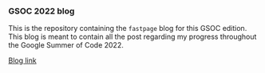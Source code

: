 
### GSOC 2022 blog
This is the repository containing the `fastpage` blog for this GSOC edition.
This blog is meant to contain all the post regarding my progress throughout the Google Summer of Code 2022.

[Blog link](https://fabriziosandri.github.io/gsoc-2022-blog/)